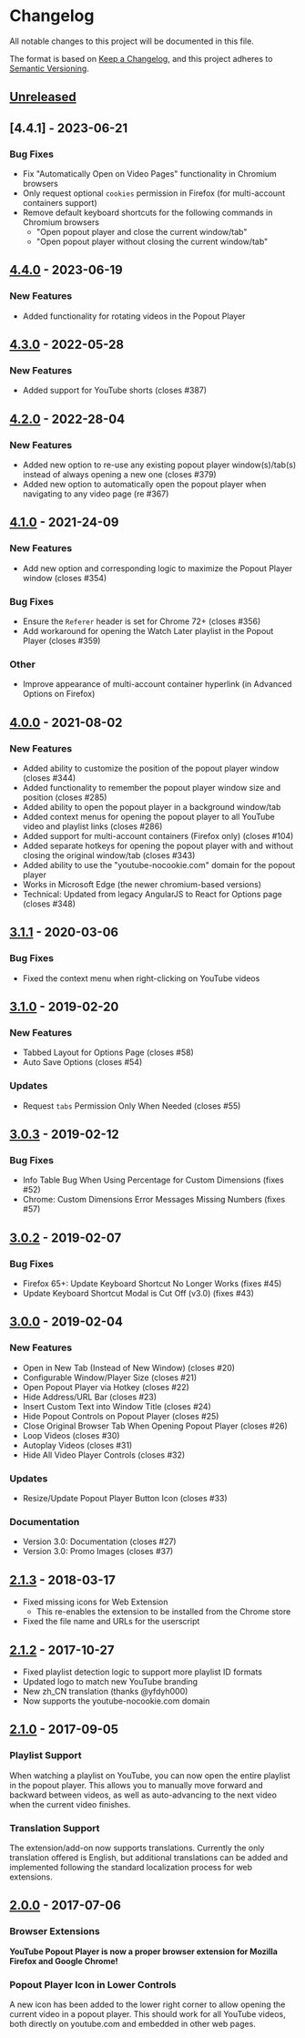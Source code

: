 # Changelog
All notable changes to this project will be documented in this file.

The format is based on [Keep a Changelog](https://keepachangelog.com/en/1.0.0/),
and this project adheres to [Semantic Versioning](https://semver.org/spec/v2.0.0.html).

## [Unreleased]

## [4.4.1] - 2023-06-21

### Bug Fixes

* Fix "Automatically Open on Video Pages" functionality in Chromium browsers
* Only request optional `cookies` permission in Firefox (for multi-account containers support)
* Remove default keyboard shortcuts for the following commands in Chromium browsers
    * "Open popout player and close the current window/tab"
    * "Open popout player without closing the current window/tab" 

## [4.4.0] - 2023-06-19

### New Features

* Added functionality for rotating videos in the Popout Player

## [4.3.0] - 2022-05-28

### New Features

* Added support for YouTube shorts (closes #387)

## [4.2.0] - 2022-28-04

### New Features

* Added new option to re-use any existing popout player window(s)/tab(s) instead of always opening a new one (closes #379)
* Added new option to automatically open the popout player when navigating to any video page (re #367)

## [4.1.0] - 2021-24-09

### New Features

* Add new option and corresponding logic to maximize the Popout Player window (closes #354)

### Bug Fixes

* Ensure the `Referer` header is set for Chrome 72+ (closes #356)
* Add workaround for opening the Watch Later playlist in the Popout Player (closes #359)

### Other

* Improve appearance of multi-account container hyperlink (in Advanced Options on Firefox)

## [4.0.0] - 2021-08-02

### New Features

* Added ability to customize the position of the popout player window (closes #344)
* Added functionality to remember the popout player window size and position (closes #285)
* Added ability to open the popout player in a background window/tab
* Added context menus for opening the popout player to all YouTube video and playlist links (closes #286)
* Added support for multi-account containers (Firefox only) (closes #104)
* Added separate hotkeys for opening the popout player with and without closing the original window/tab (closes #343)
* Added ability to use the "youtube-nocookie.com" domain for the popout player
* Works in Microsoft Edge (the newer chromium-based versions)
* Technical: Updated from legacy AngularJS to React for Options page (closes #348)

## [3.1.1] - 2020-03-06

### Bug Fixes

* Fixed the context menu when right-clicking on YouTube videos

## [3.1.0] - 2019-02-20

### New Features

* Tabbed Layout for Options Page (closes #58)
* Auto Save Options (closes #54)

### Updates

* Request `tabs` Permission Only When Needed (closes #55)

## [3.0.3] - 2019-02-12

### Bug Fixes

* Info Table Bug When Using Percentage for Custom Dimensions (fixes #52)
* Chrome: Custom Dimensions Error Messages Missing Numbers (fixes #57)

## [3.0.2] - 2019-02-07

### Bug Fixes

* Firefox 65+: Update Keyboard Shortcut No Longer Works (fixes #45)
* Update Keyboard Shortcut Modal is Cut Off (v3.0) (fixes #43)

## [3.0.0] - 2019-02-04

### New Features

* Open in New Tab (Instead of New Window) (closes #20)
* Configurable Window/Player Size (closes #21)
* Open Popout Player via Hotkey (closes #22)
* Hide Address/URL Bar (closes #23)
* Insert Custom Text into Window Title (closes #24)
* Hide Popout Controls on Popout Player (closes #25)
* Close Original Browser Tab When Opening Popout Player (closes #26)
* Loop Videos (closes #30)
* Autoplay Videos (closes #31)
* Hide All Video Player Controls (closes #32)

### Updates

* Resize/Update Popout Player Button Icon (closes #33)

### Documentation

* Version 3.0: Documentation (closes #27)
* Version 3.0: Promo Images (closes #37)

## [2.1.3] - 2018-03-17

* Fixed missing icons for Web Extension
  * This re-enables the extension to be installed from the Chrome store
* Fixed the file name and URLs for the userscript


## [2.1.2] - 2017-10-27

* Fixed playlist detection logic to support more playlist ID formats
* Updated logo to match new YouTube branding
* New zh_CN translation (thanks @yfdyh000)
* Now supports the youtube-nocookie.com domain


## [2.1.0] - 2017-09-05

### Playlist Support

When watching a playlist on YouTube, you can now open the entire playlist in the popout player. This allows you to manually move forward and backward between videos, as well as auto-advancing to the next video when the current video finishes.

### Translation Support

The extension/add-on now supports translations. Currently the only translation offered is English, but additional translations can be added and implemented following the standard localization process for web extensions.


## [2.0.0] - 2017-07-06

### Browser Extensions

**YouTube Popout Player is now a proper browser extension for Mozilla Firefox and Google Chrome!**

### Popout Player Icon in Lower Controls

A new icon has been added to the lower right corner to allow opening the current video in a popout player. This should work for all YouTube videos, both directly on youtube.com and embedded in other web pages.

[Unreleased]: https://github.com/rthaut/YouTubePopoutPlayer/compare/v4.4.1...HEAD
[4.4.0]: https://github.com/rthaut/YouTubePopoutPlayer/compare/v4.4.0...v4.4.1
[4.4.0]: https://github.com/rthaut/YouTubePopoutPlayer/compare/v4.3.0...v4.4.0
[4.3.0]: https://github.com/rthaut/YouTubePopoutPlayer/compare/v4.2.0...v4.3.0
[4.2.0]: https://github.com/rthaut/YouTubePopoutPlayer/compare/v4.1.0...v4.2.0
[4.1.0]: https://github.com/rthaut/YouTubePopoutPlayer/compare/v4.0.0...v4.1.0
[4.0.0]: https://github.com/rthaut/YouTubePopoutPlayer/compare/v3.1.1...v4.0.0
[3.1.1]: https://github.com/rthaut/YouTubePopoutPlayer/compare/v3.1.0...v3.1.1
[3.1.0]: https://github.com/rthaut/YouTubePopoutPlayer/compare/v3.0.3...v3.1.0
[3.0.3]: https://github.com/rthaut/YouTubePopoutPlayer/compare/v3.0.2...v3.0.3
[3.0.2]: https://github.com/rthaut/YouTubePopoutPlayer/compare/v3.0.0...v3.0.2
[3.0.0]: https://github.com/rthaut/YouTubePopoutPlayer/compare/v2.1.3...v3.0.0
[2.1.3]: https://github.com/rthaut/YouTubePopoutPlayer/compare/v2.1.2...v2.1.3
[2.1.2]: https://github.com/rthaut/YouTubePopoutPlayer/compare/v2.1.0...v2.1.2
[2.1.0]: https://github.com/rthaut/YouTubePopoutPlayer/compare/v2.0.0...v2.1.0
[2.0.0]: https://github.com/rthaut/YouTubePopoutPlayer/compare/86ddfb44326746126eb919cb1cfd128a166c0620...v2.0.0
